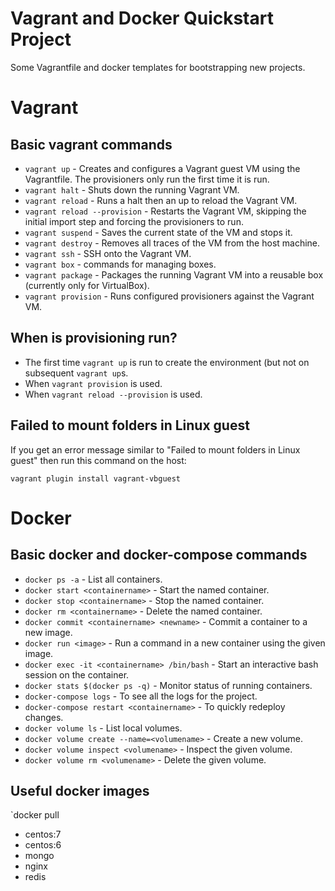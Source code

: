 # Vagrant and Docker Quickstart Project

Some Vagrantfile and docker templates for bootstrapping new projects.

# Vagrant

## Basic vagrant commands

* `vagrant up` - Creates and configures a Vagrant guest VM using the Vagrantfile. The provisioners only run the first time it is run.
* `vagrant halt` - Shuts down the running Vagrant VM.
* `vagrant reload` - Runs a halt then an up to reload the Vagrant VM.
* `vagrant reload --provision` - Restarts the Vagrant VM, skipping the initial import step and forcing the provisioners to run.
* `vagrant suspend` - Saves the current state of the VM and stops it.
* `vagrant destroy` - Removes all traces of the VM from the host machine.
* `vagrant ssh` - SSH onto the Vagrant VM.
* `vagrant box` - commands for managing boxes. 
* `vagrant package` - Packages the running Vagrant VM into a reusable box (currently only for VirtualBox).
* `vagrant provision` - Runs configured provisioners against the Vagrant VM.

## When is provisioning run?
* The first time `vagrant up` is run to create the environment (but not on subsequent `vagrant up`s.
* When `vagrant provision` is used.
* When `vagrant reload --provision` is used.

## Failed to mount folders in Linux guest

If you get an error message similar to "Failed to mount folders in Linux guest" then run this command on the host: 

`vagrant plugin install vagrant-vbguest`

# Docker

## Basic docker and docker-compose commands

* `docker ps -a` - List all containers.
* `docker start <containername>` - Start the named container.
* `docker stop <containername>` - Stop the named container.
* `docker rm <containername>` - Delete the named container.
* `docker commit <containername> <newname>` - Commit a container to a new image.
* `docker run <image>` - Run a command in a new container using the given image.  
* `docker exec -it <containername> /bin/bash` - Start an interactive bash session on the container.
* `docker stats $(docker ps -q)` - Monitor status of running containers. 
* `docker-compose logs` - To see all the logs for the project.
* `docker-compose restart <containername>` - To quickly redeploy changes.
* `docker volume ls` - List local volumes.
* `docker volume create --name=<volumename>` - Create a new volume.
* `docker volume inspect <volumename>` - Inspect the given volume.
* `docker volume rm <volumename>` - Delete the given volume.

## Useful docker images 

`docker pull <imagename>

* centos:7
* centos:6
* mongo
* nginx
* redis
